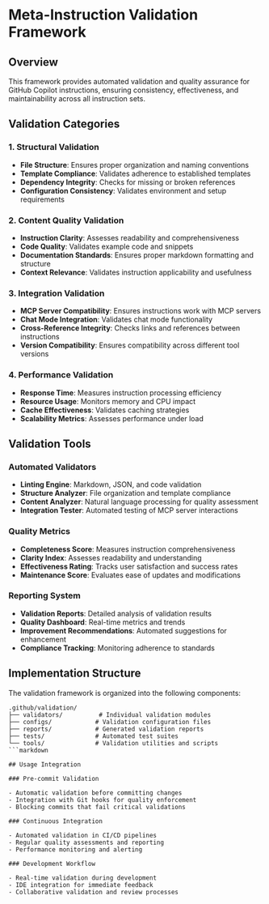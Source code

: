 # Meta-Instruction Validation Framework

## Overview

This framework provides automated validation and quality assurance for GitHub Copilot instructions, ensuring consistency, effectiveness, and maintainability across all instruction sets.

## Validation Categories

### 1. Structural Validation

- **File Structure**: Ensures proper organization and naming conventions
- **Template Compliance**: Validates adherence to established templates
- **Dependency Integrity**: Checks for missing or broken references
- **Configuration Consistency**: Validates environment and setup requirements

### 2. Content Quality Validation

- **Instruction Clarity**: Assesses readability and comprehensiveness
- **Code Quality**: Validates example code and snippets
- **Documentation Standards**: Ensures proper markdown formatting and structure
- **Context Relevance**: Validates instruction applicability and usefulness

### 3. Integration Validation

- **MCP Server Compatibility**: Ensures instructions work with MCP servers
- **Chat Mode Integration**: Validates chat mode functionality
- **Cross-Reference Integrity**: Checks links and references between instructions
- **Version Compatibility**: Ensures compatibility across different tool versions

### 4. Performance Validation

- **Response Time**: Measures instruction processing efficiency
- **Resource Usage**: Monitors memory and CPU impact
- **Cache Effectiveness**: Validates caching strategies
- **Scalability Metrics**: Assesses performance under load

## Validation Tools

### Automated Validators

- **Linting Engine**: Markdown, JSON, and code validation
- **Structure Analyzer**: File organization and template compliance
- **Content Analyzer**: Natural language processing for quality assessment
- **Integration Tester**: Automated testing of MCP server interactions

### Quality Metrics

- **Completeness Score**: Measures instruction comprehensiveness
- **Clarity Index**: Assesses readability and understanding
- **Effectiveness Rating**: Tracks user satisfaction and success rates
- **Maintenance Score**: Evaluates ease of updates and modifications

### Reporting System

- **Validation Reports**: Detailed analysis of validation results
- **Quality Dashboard**: Real-time metrics and trends
- **Improvement Recommendations**: Automated suggestions for enhancement
- **Compliance Tracking**: Monitoring adherence to standards

## Implementation Structure

The validation framework is organized into the following components:

```text
.github/validation/
├── validators/          # Individual validation modules
├── configs/            # Validation configuration files
├── reports/            # Generated validation reports
├── tests/              # Automated test suites
└── tools/              # Validation utilities and scripts
```markdown

## Usage Integration

### Pre-commit Validation

- Automatic validation before committing changes
- Integration with Git hooks for quality enforcement
- Blocking commits that fail critical validations

### Continuous Integration

- Automated validation in CI/CD pipelines
- Regular quality assessments and reporting
- Performance monitoring and alerting

### Development Workflow

- Real-time validation during development
- IDE integration for immediate feedback
- Collaborative validation and review processes
